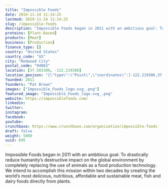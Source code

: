 ```yaml
---
title: "Impossible Foods"
date: 2019-11-24 11:14:25
lastmod: 2019-11-24 11:14:25
slug: /impossible-foods
description: "Impossible Foods began in 2011 with an ambitious goal: To drastically reduce humanity’s destructive impact on the global environment by completely replacing the use of animals as a food production technology. We intend to accomplish this mission within two decades by creating the world’s most delicious, nutritious, affordable and sustainable meat, fish and dairy foods directly from plants."
proteins: [Plant-Based]
products: [Meat]
business: [Production]
finance_type: []
country: "United States"
country_code: "US"
city: "Redwood City"
postal_code: "94063"
location: [37.503309, -122.219386]
location_geojson: "{\"type\":\"Point\",\"coordinates\":[-122.219386,37.503309]}"
founded: 2011
founders: "Pat Brown"
images: ["Impossible_Foods_logo.svg_.png"]
featured_image: "Impossible_Foods_logo.svg_.png"
website: https://impossiblefoods.com/
linkedin: 
twitter: 
instagram: 
facebook: 
youtube: 
crunchbase: https://www.crunchbase.com/organization/impossible-foods
draft: false
weight: 5000
uuid: 695
---
```

Impossible Foods began in 2011 with an ambitious goal: To drastically reduce humanity’s destructive impact on the global environment by completely replacing the use of animals as a food production technology. We intend to accomplish this mission within two decades by creating the world’s most delicious, nutritious, affordable and sustainable meat, fish and dairy foods directly from plants.
